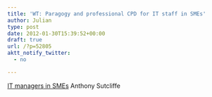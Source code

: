 ```yaml
---
title: 'WT: Paragogy and professional CPD for IT staff in SMEs'
author: Julian
type: post
date: 2012-01-30T15:39:52+00:00
draft: true
url: /?p=52805
aktt_notify_twitter:
  - no

---
```

[IT managers in SMEs][1] Anthony Sutcliffe

 [1]: https://www.bcs.org/content/conBlogPost/1996